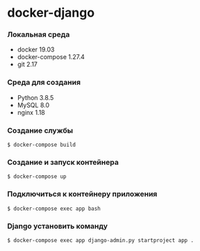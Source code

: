 # docker-django

### Локальная среда
- docker 19.03
- docker-compose 1.27.4
- git 2.17

### Среда для создания
- Python 3.8.5
- MySQL 8.0
- nginx 1.18

### Создание службы
```
$ docker-compose build
```

### Создание и запуск контейнера
```
$ docker-compose up
```

### Подключиться к контейнеру приложения
```
$ docker-compose exec app bash
```

### Django установить команду
```
$ docker-compose exec app django-admin.py startproject app .
```
